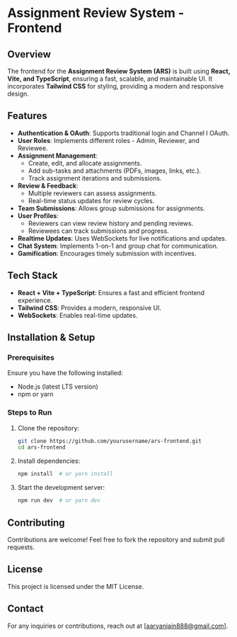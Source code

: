# Assignment Review System - Frontend

## Overview
The frontend for the **Assignment Review System (ARS)** is built using **React, Vite, and TypeScript**, ensuring a fast, scalable, and maintainable UI. It incorporates **Tailwind CSS** for styling, providing a modern and responsive design.

## Features
- **Authentication & OAuth**: Supports traditional login and Channel I OAuth.
- **User Roles**: Implements different roles - Admin, Reviewer, and Reviewee.
- **Assignment Management**:
  - Create, edit, and allocate assignments.
  - Add sub-tasks and attachments (PDFs, images, links, etc.).
  - Track assignment iterations and submissions.
- **Review & Feedback**:
  - Multiple reviewers can assess assignments.
  - Real-time status updates for review cycles.
- **Team Submissions**: Allows group submissions for assignments.
- **User Profiles**:
  - Reviewers can view review history and pending reviews.
  - Reviewees can track submissions and progress.
- **Realtime Updates**: Uses WebSockets for live notifications and updates.
- **Chat System**: Implements 1-on-1 and group chat for communication.
- **Gamification**: Encourages timely submission with incentives.

## Tech Stack
- **React + Vite + TypeScript**: Ensures a fast and efficient frontend experience.
- **Tailwind CSS**: Provides a modern, responsive UI.
- **WebSockets**: Enables real-time updates.

## Installation & Setup

### Prerequisites
Ensure you have the following installed:
- Node.js (latest LTS version)
- npm or yarn

### Steps to Run
1. Clone the repository:
   ```bash
   git clone https://github.com/yourusername/ars-frontend.git
   cd ars-frontend
   ```
2. Install dependencies:
   ```bash
   npm install  # or yarn install
   ```
3. Start the development server:
   ```bash
   npm run dev  # or yarn dev
   ```

## Contributing
Contributions are welcome! Feel free to fork the repository and submit pull requests.

## License
This project is licensed under the MIT License.

## Contact
For any inquiries or contributions, reach out at [aaryanjain888@gmail.com].

